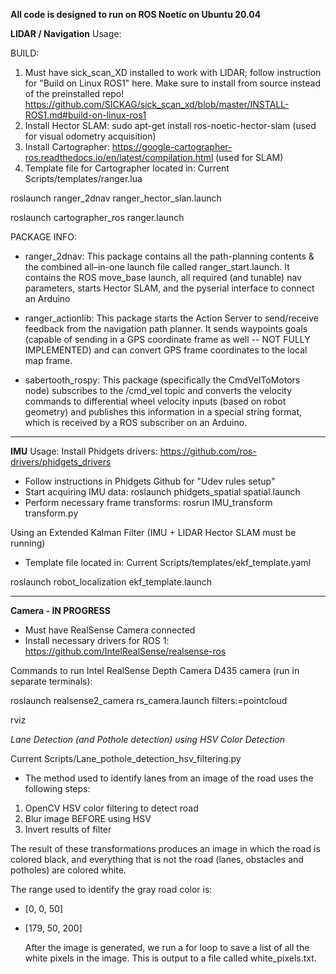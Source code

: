
**All code is designed to run on ROS Noetic on Ubuntu 20.04**


**LIDAR / Navigation** Usage:

BUILD:
1. Must have sick_scan_XD installed to work with LIDAR; follow instruction for "Build on Linux ROS1" here. Make sure to install from source instead of the preinstalled repo! https://github.com/SICKAG/sick_scan_xd/blob/master/INSTALL-ROS1.md#build-on-linux-ros1
2. Install Hector SLAM: sudo apt-get install ros-noetic-hector-slam   (used for visual odometry acquisition)
4. Install Cartographer: https://google-cartographer-ros.readthedocs.io/en/latest/compilation.html  (used for SLAM)
5. Template file for Cartographer located in: Current Scripts/templates/ranger.lua

roslaunch ranger_2dnav ranger_hector_slan.launch 

roslaunch cartographer_ros ranger.launch 

PACKAGE INFO:
- ranger_2dnav:  This package contains all the path-planning contents & the combined all–in-one
launch file called ranger_start.launch. It contains the ROS move_base launch, all required (and tunable) nav parameters, starts Hector SLAM, and the pyserial interface to connect an Arduino

- ranger_actionlib: This package starts the Action Server to send/receive feedback from the navigation path planner. It sends waypoints goals (capable of sending in a GPS coordinate frame as well -- NOT FULLY IMPLEMENTED) and can convert GPS frame coordinates to the local map frame.

- sabertooth_rospy: This package (specifically the CmdVelToMotors node) subscribes to the /cmd_vel topic and converts the velocity commands to differential wheel velocity inputs (based on robot geometry) and publishes this information in a special string format, which is received by a ROS subscriber on an Arduino.

----------
**IMU** Usage:
Install Phidgets drivers: https://github.com/ros-drivers/phidgets_drivers

- Follow instructions in Phidgets Github for "Udev rules setup"
- Start acquiring IMU data:
   roslaunch phidgets_spatial spatial.launch
- Perform necessary frame transforms: 
   rosrun IMU_transform transform.py

Using an Extended Kalman Filter (IMU + LIDAR Hector SLAM must be running)
- Template file located in: Current Scripts/templates/ekf_template.yaml

roslaunch robot_localization ekf_template.launch

----------
**Camera - IN PROGRESS**
- Must have RealSense Camera connected
- Install necessary drivers for ROS 1: https://github.com/IntelRealSense/realsense-ros  

Commands to run Intel RealSense Depth Camera D435 camera (run in separate terminals):

roslaunch realsense2_camera rs_camera.launch filters:=pointcloud

rviz

*Lane Detection (and Pothole detection) using HSV Color Detection*

Current Scripts/Lane_pothole_detection_hsv_filtering.py

- The method used to identify lanes from an image of the road uses the following steps:
1.  OpenCV HSV color filtering to detect road
2.  Blur image BEFORE using HSV
3.  Invert results of filter

The result of these transformations produces an image in which the road is colored black, and everything that is not the road (lanes, obstacles and potholes) are colored white.

The range used to identify the gray road color is:
- [0, 0, 50]
- [179, 50, 200]

  After the image is generated, we run a for loop to save a list of all the white pixels in the image. This is output to a file called white_pixels.txt.


